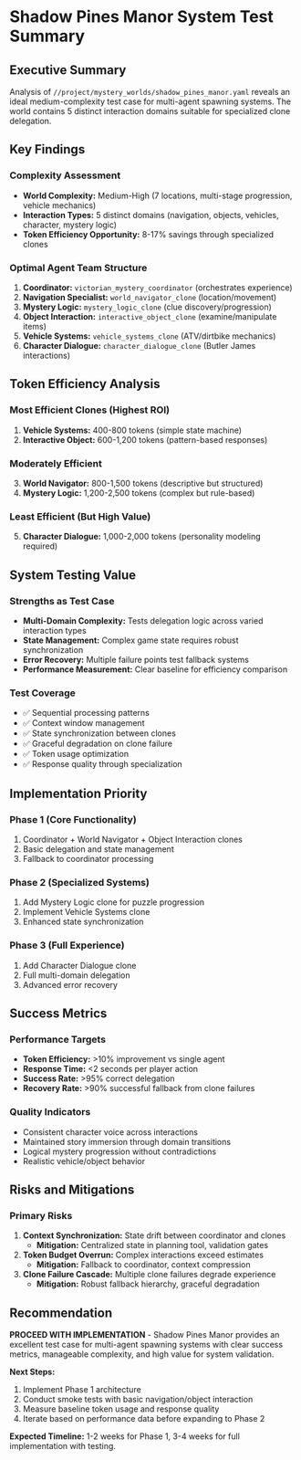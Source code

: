 # Shadow Pines Manor System Test Summary

## Executive Summary
Analysis of `//project/mystery_worlds/shadow_pines_manor.yaml` reveals an ideal medium-complexity test case for multi-agent spawning systems. The world contains 5 distinct interaction domains suitable for specialized clone delegation.

## Key Findings

### Complexity Assessment
- **World Complexity:** Medium-High (7 locations, multi-stage progression, vehicle mechanics)
- **Interaction Types:** 5 distinct domains (navigation, objects, vehicles, character, mystery logic)  
- **Token Efficiency Opportunity:** 8-17% savings through specialized clones

### Optimal Agent Team Structure
1. **Coordinator:** `victorian_mystery_coordinator` (orchestrates experience)
2. **Navigation Specialist:** `world_navigator_clone` (location/movement)
3. **Mystery Logic:** `mystery_logic_clone` (clue discovery/progression)
4. **Object Interaction:** `interactive_object_clone` (examine/manipulate items)
5. **Vehicle Systems:** `vehicle_systems_clone` (ATV/dirtbike mechanics)
6. **Character Dialogue:** `character_dialogue_clone` (Butler James interactions)

## Token Efficiency Analysis

### Most Efficient Clones (Highest ROI)
1. **Vehicle Systems:** 400-800 tokens (simple state machine)
2. **Interactive Object:** 600-1,200 tokens (pattern-based responses)

### Moderately Efficient  
3. **World Navigator:** 800-1,500 tokens (descriptive but structured)
4. **Mystery Logic:** 1,200-2,500 tokens (complex but rule-based)

### Least Efficient (But High Value)
5. **Character Dialogue:** 1,000-2,000 tokens (personality modeling required)

## System Testing Value

### Strengths as Test Case
- **Multi-Domain Complexity:** Tests delegation logic across varied interaction types
- **State Management:** Complex game state requires robust synchronization
- **Error Recovery:** Multiple failure points test fallback systems
- **Performance Measurement:** Clear baseline for efficiency comparison

### Test Coverage
- ✅ Sequential processing patterns
- ✅ Context window management  
- ✅ State synchronization between clones
- ✅ Graceful degradation on clone failure
- ✅ Token usage optimization
- ✅ Response quality through specialization

## Implementation Priority

### Phase 1 (Core Functionality)
1. Coordinator + World Navigator + Object Interaction clones
2. Basic delegation and state management
3. Fallback to coordinator processing

### Phase 2 (Specialized Systems)  
1. Add Mystery Logic clone for puzzle progression
2. Implement Vehicle Systems clone
3. Enhanced state synchronization

### Phase 3 (Full Experience)
1. Add Character Dialogue clone
2. Full multi-domain delegation
3. Advanced error recovery

## Success Metrics

### Performance Targets
- **Token Efficiency:** >10% improvement vs single agent
- **Response Time:** <2 seconds per player action  
- **Success Rate:** >95% correct delegation
- **Recovery Rate:** >90% successful fallback from clone failures

### Quality Indicators
- Consistent character voice across interactions
- Maintained story immersion through domain transitions
- Logical mystery progression without contradictions
- Realistic vehicle/object behavior

## Risks and Mitigations

### Primary Risks
1. **Context Synchronization:** State drift between coordinator and clones
   - **Mitigation:** Centralized state in planning tool, validation gates
2. **Token Budget Overrun:** Complex interactions exceed estimates  
   - **Mitigation:** Fallback to coordinator, context compression
3. **Clone Failure Cascade:** Multiple clone failures degrade experience
   - **Mitigation:** Robust fallback hierarchy, graceful degradation

## Recommendation

**PROCEED WITH IMPLEMENTATION** - Shadow Pines Manor provides an excellent test case for multi-agent spawning systems with clear success metrics, manageable complexity, and high value for system validation.

**Next Steps:**
1. Implement Phase 1 architecture
2. Conduct smoke tests with basic navigation/object interaction
3. Measure baseline token usage and response quality
4. Iterate based on performance data before expanding to Phase 2

**Expected Timeline:** 1-2 weeks for Phase 1, 3-4 weeks for full implementation with testing.